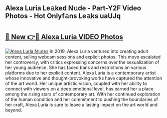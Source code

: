## Alexa Luria Le𝚊ked N𝚞de - Part-Y2F Video Photos - Hot Onlyf𝚊ns Le𝚊ks uaUJq

# <h2><a href="http://ab56444.deff.icu/?id=Alexa+Luria">🔗 New 👉🔴 Alexa Luria VIDEO Photos</a></h2>

[![Alexa Luria N𝚞des](https://i.imgur.com/rIISA9y.gif)](http://ab56444.deff.icu/?id=Alexa+Luria)
In 2019, Alexa Luria ventured into creating adult content, selling webcam sessions and explicit photos. This move escalated her controversy, with critics expressing concerns over the sexualization of her young audience. She has faced bans and restrictions on various platforms due to her explicit content. Alexa Luria is a contemporary artist whose innovative and thought-provoking works have captured the attention of the art world. Her unique artistic vision, coupled with her ability to connect with viewers on a deep emotional level, has earned her a place among the rising stars of contemporary art. With her continued exploration of the human condition and her commitment to pushing the boundaries of her craft, Alexa Luria is sure to leave a lasting impact on the art world and beyond.
